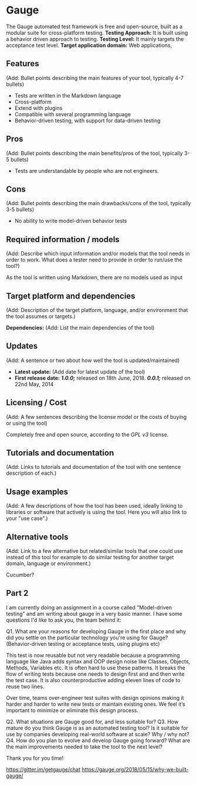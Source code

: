 # Gauge
The Gauge automated test framework is free and open-source, built as a modular suite for cross-platform testing.
**Testing Approach:** It is built using a behavior driven approach to testing.
**Testing Level:** It mainly targets the acceptance test level.
**Target application domain:** Web applications,

## Features
(Add: Bullet points describing the main features of your tool, typically 4-7 bullets)

- Tests are written in the Markdown language
- Cross-platform
- Extend with plugins
- Compatible with several programming language
- Behavior-driven testing, with support for data-driven testing

## Pros
(Add: Bullet points describing the main benefits/pros of the tool, typically 3-5 bullets)

- Tests are understandable by people who are not engineers.

## Cons
(Add: Bullet points describing the main drawbacks/cons of the tool, typically 3-5 bullets)

- No ability to write model-driven behavior tests

## Required information / models
(Add: Describe which input information and/or models that the tool needs in order to work. What does a tester need to provide in order to run/use the tool?)

As the tool is written using Markdown, there are no models used as input

## Target platform and dependencies
(Add: Description of the target platform, language, and/or environment that the tool assumes or targets.)

**Dependencies:** (Add: List the main dependencies of the tool)

## Updates
(Add: A sentence or two about how well the tool is updated/maintained)

- **Latest update:** (Add date for latest update of the tool)
- **First release date:**
**_1.0.0;_** released on 18th June, 2018.
**_0.0.1;_** released on 22nd May, 2014

## Licensing / Cost
(Add: A few sentences describing the license model or the costs of buying or using the tool)

Completely free and open source, according to the _GPL v3_ license.

## Tutorials and documentation
(Add: Links to tutorials and documentation of the tool with one sentence description of each.)

## Usage examples
(Add: A few descriptions of how the tool has been used, ideally linking to libraries or software that actively is using the tool. Here you will also link to your "use case".)

## Alternative tools
(Add: Link to a few alternative but related/similar tools that one could use instead of this tool for example to do similar testing for another target domain, language or environment.)

Cucumber?

## Part 2

I am currently doing an assignment in a course called "Model-driven testing" and am writing about gauge in a very basic manner. I have some questions I'd like to ask you, the team behind it:

Q1. What are your reasons for developing Gauge in the first place and why did you settle on the particular technology you're using for Gauge? (Behavior-driven testing or acceptance tests, using plugins etc)

This test is now reusable but not very readable because a programming language like Java adds syntax and OOP design noise like Classes, Objects, Methods, Variables etc.
It is often hard to use these patterns. It breaks the flow of writing tests because one needs to design first and and then write the test case.
It is also counterproductive adding eleven lines of code to reuse two lines.

Over time, teams over-engineer test suites with design opinions making it harder and harder to write new tests or maintain existing ones.
We feel it’s important to minimize or eliminate this design process.


Q2. What situations are Gauge good for, and less suitable for?
Q3. How mature do you think Gauge is as an automated testing tool? Is it suitable for use by companies developing real-world software at scale? Why / why not?
Q4. How do you plan to evolve and develop Gauge going forward? What are the main improvements needed to take the tool to the next level?

Thank you for you time!


https://gitter.im/getgauge/chat
https://gauge.org/2018/05/15/why-we-built-gauge/
